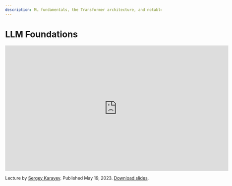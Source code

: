 ```yaml
---
description: ML fundamentals, the Transformer architecture, and notable LLMs
---
```


# LLM Foundations

<div align="center">
<iframe width="720" height="405" src="https://www.youtube-nocookie.com/embed/MyFrMFab6bo?list=PL1T8fO7ArWleyIqOy37OVXsP4hFXymdOZ" title="YouTube video player" frameborder="0" allow="accelerometer; autoplay; clipboard-write; encrypted-media; gyroscope; picture-in-picture" allowfullscreen></iframe>
</div>

Lecture by [Sergey Karayev](https://twitter.com/sergeykarayev).
Published May 19, 2023.
[Download slides](https://fsdl.me/2023-llmbc-slides-02).
